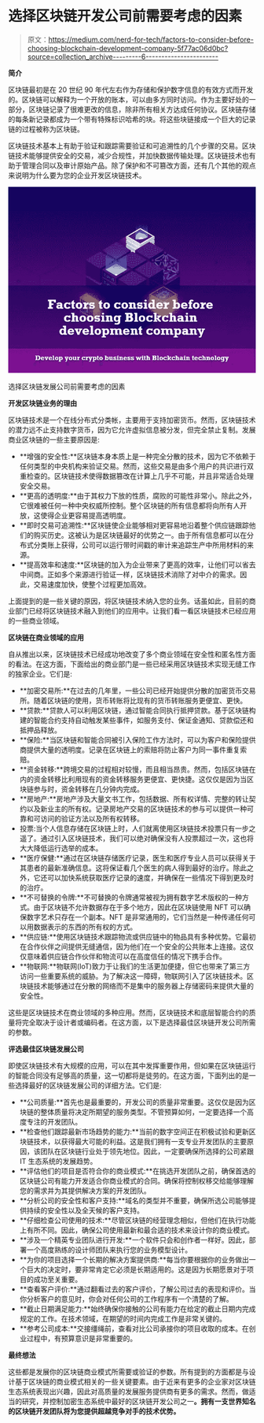 # 选择区块链开发公司前需要考虑的因素

> 原文：<https://medium.com/nerd-for-tech/factors-to-consider-before-choosing-blockchain-development-company-5f77ac06d0bc?source=collection_archive---------6----------------------->

**简介**

区块链最初是在 20 世纪 90 年代左右作为存储和保护数字信息的有效方式而开发的。区块链可以解释为一个开放的账本，可以由多方同时访问。作为主要好处的一部分，区块链记录了很难更改的信息，除非所有相关方达成任何协议。区块链存储的每条新记录都成为一个带有特殊标识哈希的块。将这些块链接成一个巨大的记录链的过程被称为区块链。

区块链技术基本上有助于验证和跟踪需要验证和可追溯性的几个步骤的交易。区块链技术能够提供安全的交易，减少合规性，并加快数据传输处理。区块链技术也有助于管理合同以及审计原始产品。除了保护和不可篡改方面，还有几个其他的观点来说明为什么要为您的企业开发区块链技术。

![](img/64f5892671dfea5b6946572e7b3cda9e.png)

选择区块链发展公司前需要考虑的因素

**开发区块链业务的理由**

区块链技术是一个在线分布式分类帐，主要用于支持加密货币。然而，区块链技术的潜力远不止支持数字货币，因为它允许虚拟信息被分发，但完全禁止复制。发展商业区块链的一些主要原因是:

*   **增强的安全性:**区块链本身本质上是一种完全分散的技术，因为它不依赖于任何类型的中央机构来验证交易。然而，这些交易是由多个用户的共识进行双重检查的。区块链技术使得数据篡改在计算上几乎不可能，并且非常适合处理安全交易。
*   **更高的透明度:**由于其权力下放的性质，腐败的可能性非常小。除此之外，它很难被任何一种中央权威所控制。整个区块链的所有信息都将向所有人开放，这使得企业更容易提高透明度。
*   **即时交易可追溯性:**区块链使企业能够相对更容易地沿着整个供应链跟踪他们的购买历史。这被认为是区块链最好的优势之一。由于所有信息都可以在分布式分类账上获得，公司可以运行带时间戳的审计来追踪生产中所用材料的来源。
*   **提高效率和速度:**区块链的加入为企业带来了更高的效率，让他们可以省去中间商。正如多个来源进行验证一样，区块链技术消除了对中介的需求。因此，交易速度加快，使整个过程更加高效。

上面提到的是一些关键的原因，将区块链技术纳入您的业务。话虽如此，目前的商业部门已经将区块链技术融入到他们的应用中。让我们看一看区块链技术已经应用的一些商业领域。

**区块链在商业领域的应用**

自从推出以来，区块链技术已经成功地改变了多个商业领域在安全性和匿名性方面的看法。在这方面，下面给出的商业部门是一些已经采用区块链技术实现无缝工作的独家企业。它们是:

*   **加密交易所:**在过去的几年里，一些公司已经开始提供分散的加密货币交易所。随着区块链的使用，货币转账将比现有的货币转账服务更便宜、更快。
*   **贷款:**贷款人可以利用区块链，通过智能合同执行抵押贷款。基于区块链构建的智能合约支持自动触发某些事件，如服务支付、保证金通知、贷款偿还和抵押品释放。
*   **保险:**当区块链和智能合同被引入保险工作方法时，可以为客户和保险提供商提供大量的透明度。记录在区块链上的索赔将防止客户为同一事件重复索赔。
*   **资金转移:**跨境交易的过程相对较慢，而且相当昂贵。然而，包括区块链在内的资金转移比利用现有的资金转移服务更便宜、更快捷。这仅仅是因为当区块链参与时，资金转移在几分钟内完成。
*   **房地产:**房地产涉及大量文书工作，包括数据、所有权详情、完整的转让契约以及新业主的所有权。记录房地产交易的区块链技术的参与可以提供一种可靠和可访问的验证方法以及所有权转移。
*   投票:当个人信息存储在区块链上时，人们就离使用区块链技术投票只有一步之遥了。通过引入区块链技术，我们可以绝对确保没有人投票超过一次，这也将大大降低运行选举的成本。
*   **医疗保健:**通过在区块链存储医疗记录，医生和医疗专业人员可以获得关于其患者的最新准确信息。这将保证看几个医生的病人得到最好的治疗。除此之外，它还可以加快系统获取医疗记录的速度，并确保在一些情况下得到更及时的治疗。
*   **不可替换的令牌:**不可替换的令牌通常被视为拥有数字艺术版权的一种方式。由于区块链不允许数据存在于多个地方，因此在区块链使用 NFT 可以确保数字艺术只存在一个副本。NFT 是非常通用的，它们当然是一种传递任何可以用数据表示的东西的所有权的方式。
*   **供应链:**使用区块链技术跟踪物流或供应链中的物品具有多种优势。它最初在合作伙伴之间提供无缝通信，因为他们在一个安全的公共账本上连接。这仅仅意味着供应链合作伙伴和物流可以在高度信任的情况下携手合作。
*   **物联网:**物联网(IoT)致力于让我们的生活更加便捷，但它也带来了第三方访问一些重要系统的威胁。为了解决这一障碍，物联网引入了区块链技术。区块链技术能够通过在分散的网络而不是集中的服务器上存储密码来提供大量的安全性。

这些是区块链技术在商业领域的多种应用。然而，区块链技术和底层智能合约的质量将完全取决于设计者或编码者。在这方面，以下是选择最佳区块链开发公司所需的参数。

**评选最佳区块链发展公司**

即使区块链技术有大规模的应用，可以在其中发挥重要作用，但如果在区块链运行的智能合同没有足够高的质量，这一切都将是徒劳的。在这方面，下面列出的是一些选择最好的区块链发展公司的详细方法。它们是:

*   **公司质量:**首先也是最重要的，开发公司的质量非常重要。这仅仅是因为区块链的整体质量将决定所期望的服务类型。不管预算如何，一定要选择一个高度专注的开发团队。
*   **检查他们跟踪最新市场趋势的能力:**当前的数字空间正在积极试验和更新区块链技术，以获得最大可能的利益。这是我们拥有一支专业开发团队的主要原因，该团队在区块链行业处于领先地位。因此，一定要确保所选择的公司紧跟 IT 生态系统的发展趋势。
*   **评估他们的项目是否符合你的商业模式:**在挑选开发团队之前，确保首选的区块链公司有能力开发适合你商业模式的合同。确保将控制权移交给能够理解您的需求并为其提供解决方案的开发团队。
*   **分析公司的安全性和客户支持:**域名的类型并不重要，确保所选公司能够提供持续的安全性以及全天候的客户支持。
*   **仔细检查公司使用的技术:**尽管区块链的经营理念相似，但他们在执行功能上有所不同。因此，确保公司使用最新和最合适的技术来设计你的商业模式。
*   **涉及一个精英专业团队进行开发:**一个软件只会和创作者一样好。因此，部署一个高度熟练的设计师团队来执行您的业务模型设计。
*   **为你的项目选择一个长期的解决方案提供商:**每当你要根据你的业务做出一个巨大的决定时，要非常肯定它必须是长期适用的。这是因为长期愿景对于项目的成功至关重要。
*   **查看客户评价:**通过翻看过去的客户评价，了解公司过去的表现和评价。当你分析客户的意见时，你会对任何公司的工作程序有一个清楚的了解。
*   **截止日期满足能力:**始终确保你接触的公司有能力在给定的截止日期内完成规定的工作。在技术领域，在期望的时间内完成工作是非常关键的。
*   **参考公司成本:**交接缰绳前，查看对比公司承接你的项目收取的成本。在创业过程中，有预算意识是非常重要的。

**最终想法**

这些都是发展你的区块链商业模式所需要或验证的参数。所有提到的方面都是与设计基于区块链的商业模式相关的一些关键要素。由于近来有更多的企业家对区块链生态系统表现出兴趣，因此对高质量的发展服务提供商有更多的需求。然而，做适当的研究，并控制加密生态系统中最好的区块链开发公司之一[](https://www.zabtechnologies.net/blockchain-development-company?utm_source=blck&utm_medium=blog&utm_campaign=rlblog5)**。拥有一支世界知名的区块链开发团队将为您提供超越竞争对手的技术优势。**